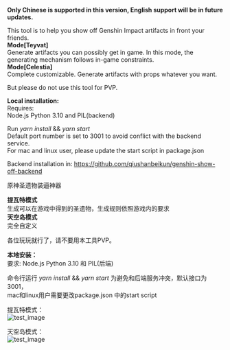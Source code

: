 **Only Chinese is supported in this version, English support will be in future updates.**

This tool is to help you show off Genshin Impact artifacts in front your friends.  
**Mode[Teyvat]**  
Generate artifacts you can possibly get in game. In this mode, the generating mechanism follows in-game constraints.  
**Mode[Celestia]**  
Complete customizable. Generate artifacts with props whatever you want.  
  
But please do not use this tool for PVP.

**Local installation:**  
Requires:  
Node.js
Python 3.10 and PIL(backend)

Run _yarn install_ && _yarn start_  
Default port number is set to 3001 to avoid conflict with the backend service.  
For mac and linux user, please update the start script in package.json

Backend installation in: https://github.com/qiushanbeikun/genshin-show-off-backend


原神圣遗物装逼神器

**提瓦特模式**  
生成可以在游戏中得到的圣遗物，生成规则依照游戏内的要求  
**天空岛模式**  
完全自定义

各位玩玩就行了，请不要用本工具PVP。

**本地安装：**  
要求:
Node.js
Python 3.10 和 PIL(后端)

命令行运行 _yarn install_ && _yarn start_ 
为避免和后端服务冲突，默认接口为3001，  
mac和linux用户需要更改package.json 中的start script

提瓦特模式：  
![test_image](https://user-images.githubusercontent.com/33504449/141938092-4692dfc5-d5e2-47a6-b0a3-cafe82cab01e.png)


天空岛模式：  
![test_image](https://user-images.githubusercontent.com/33504449/141626435-9601be7a-0366-48dc-9b80-112756591361.png)
